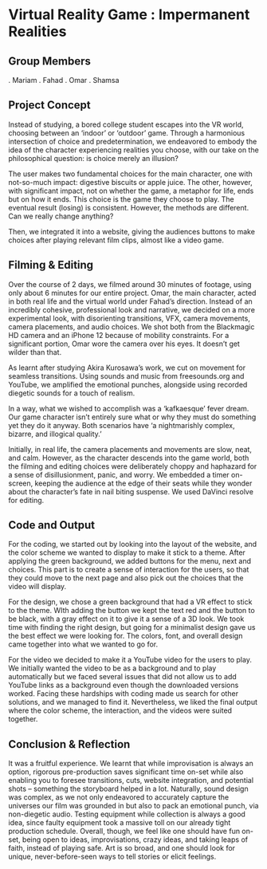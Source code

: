# Virtual Reality Game : Impermanent Realities

## Group Members

. Mariam
. Fahad
. Omar
. Shamsa

## Project Concept 

Instead of studying, a bored college student escapes into the VR world, choosing between an ‘indoor’ or ‘outdoor’ game. Through a harmonious intersection of choice and predetermination, we endeavored to embody the idea of the character experiencing realities you choose, with our take on the philosophical question: is choice merely an illusion?

The user makes two fundamental choices for the main character, one with not-so-much impact: digestive biscuits or apple juice. The other, however, with significant impact, not on whether the game, a metaphor for life, ends but on how it ends. This choice is the game they choose to play. The eventual result (losing) is consistent. However, the methods are different. Can we really change anything?

Then, we integrated it into a website, giving the audiences buttons to make choices after playing relevant film clips, almost like a video game.

## Filming & Editing

Over the course of 2 days, we filmed around 30 minutes of footage, using only about 6 minutes for our entire project. Omar, the main character, acted in both real life and the virtual world under Fahad’s direction. Instead of an incredibly cohesive, professional look and narrative, we decided on a more experimental look, with disorienting transitions, VFX, camera movements, camera placements, and audio choices. We shot both from the Blackmagic HD camera and an iPhone 12 because of mobility constraints. For a significant portion, Omar wore the camera over his eyes. It doesn’t get wilder than that.

As learnt after studying Akira Kurosawa’s work, we cut on movement for seamless transitions. Using sounds and music from freesounds.org and YouTube, we amplified the emotional punches, alongside using recorded diegetic sounds for a touch of realism.

In a way, what we wished to accomplish was a ‘kafkaesque’ fever dream. Our game character isn’t entirely sure what or why they must do something yet they do it anyway. Both scenarios have ‘a nightmarishly complex, bizarre, and illogical quality.’

Initially, in real life, the camera placements and movements are slow, neat, and calm. However, as the character descends into the game world, both the filming and editing choices were deliberately choppy and haphazard for a sense of disillusionment, panic, and worry. We embedded a timer on-screen, keeping the audience at the edge of their seats while they wonder about the character’s fate in nail biting suspense.
We used DaVinci resolve for editing.

## Code and Output

For the coding, we started out by looking into the layout of the website, and the color scheme we wanted to display to make it stick to a theme. After applying the green background, we added buttons for the menu, next and choices. This part is to create a sense of interaction for the users, so that they could move to the next page and also pick out the choices that the video will display. 

For the design, we chose a green background that had a VR effect to stick to the theme. WIth adding the button we kept the text red and the button to be black, with a gray effect on it to give it a sense of a 3D look. We took time with finding the right design, but going for a minimalist design gave us the best effect we were looking for. The colors, font, and overall design came together into what we wanted to go for.

For the video we decided to make it a YouTube video for the users to play. We initially wanted the video to be as a background and to play automatically but we faced several issues that did not allow us to add YouTube links as a background even though the downloaded versions worked. Facing these hardships with coding made us search for other solutions, and we managed to find it. Nevertheless, we liked the final output where the color scheme, the interaction, and the videos were suited together.

## Conclusion & Reflection

It was a fruitful experience. We learnt that while improvisation is always an option, rigorous pre-production saves significant time on-set while also enabling you to foresee transitions, cuts, website integration, and potential shots – something the storyboard helped in a lot. Naturally, sound design was complex, as we not only endeavored to accurately capture the universes our film was grounded in but also to pack an emotional punch, via non-diegetic audio. Testing equipment while collection is always a good idea, since faulty equipment took a massive toll on our already tight production schedule. Overall, though, we feel like one should have fun on-set, being open to ideas, improvisations, crazy ideas, and taking leaps of faith, instead of playing safe. Art is so broad, and one should look for unique, never-before-seen ways to tell stories or elicit feelings.
